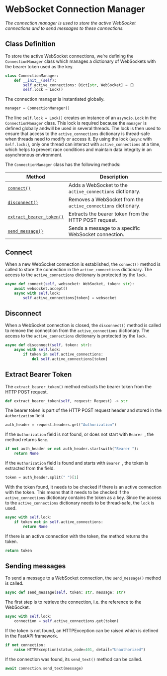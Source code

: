 # WebSocket Connection Manager

_The connection manager is used to store the active WebSocket connections and to send messages to these connections._

## Class Definition

To store the active WebSocket connections, we’re defining the `ConnectionManager` class which manages a dictionary of WebSockets with the bearer token used as the key.

```python
class ConnectionManager:
    def __init__(self):
        self.active_connections: Dict[str, WebSocket] = {}
        self.lock = Lock()
```

The connection manager is instantiated  globally.

```python
manager = ConnectionManager()
```

The line `self.lock = Lock()` creates an instance of an `asyncio.Lock` in the `ConnectionManager` class. This lock is required because the `manager` is defined globally andwill be used in several threads. The lock is then used to ensure that access to the `active_connections` dictionary is thread-safe when threads need to modify or access it. By using the lock (`async` with s`elf.lock:`), only one thread can interact with `active_connections` at a time, which helps to prevent race conditions and maintain data integrity in an asynchronous environment.

The `ConnectionManager` class has the following methods:

| Method | Description |
| --- | --- |
| [`connect()`](#connect) | Adds a WebSocket to the `active_connections` dictionary. |
| [`disconnect()`](#disconnect) | Removes a WebSocket from the `active_connections` dictionary. |
| [`extract_bearer_token()`](#extract-bearer-token) | Extracts the bearer token from the HTTP POST request. |
| [`send_message()`](#sending-messages) | Sends a message to a specific WebSocket connection. |

## Connect

When a new WebSocket connection is established, the `connect()` method is called to store the connection in the `active_connections` dictionary. The access to the `active_connections` dictionary is protected by the `lock`.

```python
async def connect(self, websocket: WebSocket, token: str):
    await websocket.accept()
    async with self.lock:
        self.active_connections[token] = websocket
```

## Disconnect

When a WebSocket connection is closed, the `disconnect()` method is called to remove the connection from the `active_connections` dictionary. The access to the `active_connections` dictionary is protected by the `lock`.

```python
async def disconnect(self, token: str):
    async with self.lock:
        if token in self.active_connections:
            del self.active_connections[token]
```

## Extract Bearer Token

The `extract_bearer_token()` method extracts the bearer token from the HTTP POST request.

```python
def extract_bearer_token(self, request: Request) -> str
```

The bearer token is part of the HTTP POST request header and stored in the `Authorization` field.

```python
auth_header = request.headers.get("Authorization")
```

If the `Authorization` field is not found, or does not start with `Bearer `, the method returns `None`.

```python
if not auth_header or not auth_header.startswith("Bearer "):
    return None
```

If the `Authorization` field is found and starts with `Bearer `, the token is extracted from the field.

```python
token = auth_header.split(" ")[1]
```

With the token found, it needs to be checked if there is an active connection with the token. This means that it needs to be checked if the `active_connections` dictionary contains the token as a key. Since the access to the `active_connections` dictionary needs to be thread-safe, the `lock` is used.

```python
async with self.lock:
    if token not in self.active_connections:
        return None
```

If there is an active connection with the token, the method returns the token.

```python
return token
```

## Sending messages

To send a message to a WebSocket connection, the `send_message()` method is called.

```python
async def send_message(self, token: str, message: str)
```

The first step is to retrieve the connection, i.e. the reference to the WebSocket.

```python
async with self.lock:
    connection = self.active_connections.get(token)
```

If the token is not found, an HTTPException can be raised which is defined in the FastAPI framework.

```python
if not connection:
    raise HTTPException(status_code=401, detail="Unauthorized")
```

If the connection was found, its `send_text()` method can be called.

```python
await connection.send_text(message)
```

## 
